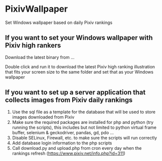 # PixivWallpaper
Set Windows wallpaper based on daily Pixiv rankings

## If you want to set your Windows wallpaper with Pixiv high rankers

Download the latest binary from ...

Double click and run it to download the latest Pixiv high ranking illustration that fits your screen size to the same folder and set that as your Windows wallpaper

## If you want to set up a server application that collects images from Pixiv daily rankings

1. Use the sql file as a template for the database that will be used to store images downloaded from Pixiv
2. Make sure the required packages are installed for php and python (try running the scripts), this includes but not limited to python virtual frame buffer, selenium & geckodriver, pandas, gd, pdo ...
3. Disable SELinux, Firewall, etc. to make sure the scripts will run correctly
4. Add database login information to the php scripts
5. Call download.py and upload.php from cron every day when the rankings refresh (https://www.pixiv.net/info.php?id=311)
